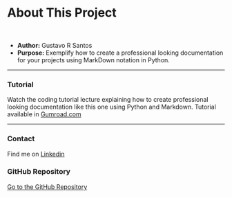 # About This Project
 <br>

* **Author:** Gustavo R Santos
* **Purpose:** Exemplify how to create a professional looking documentation for your projects using MarkDown notation in Python.

---

### Tutorial

Watch the coding tutorial lecture explaining how to create professional looking documentation like this one using Python and Markdown.
Tutorial available in [Gumroad.com](https://gustavorsantos.gumroad.com/l/mkdocs-lecture)

---

### Contact

Find me on [Linkedin](https://www.linkedin.com/in/gurezende/)


### GitHub Repository

[Go to the GitHub Repository](https://github.com/gurezende/MkDocs-Example)
